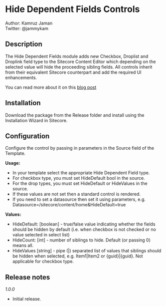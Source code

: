 Hide Dependent Fields Controls
==============================

Author: Kamruz Jaman 
<br />Twitter: @jammykam

Description
-----------
The Hide Dependent Fields module adds new Checkbox, Droplist and Droplink field type to the Sitecore Content Editor which depending on the selected value will hide the proceeding sibling fields. All controls  inherit from their equivalent Sitecore counterpart and add the required UI enhancements.

You can read more about it on this [blog post](http://jammykam.wordpress.com/2014/04/23/hiding-content-editor-fields-depending-on-selected-values)

Installation
------------
Download the package from the Release folder and install using the Installation Wizard in Sitecore.

Configuration
-------------
Configure the control by passing in parameters in the Source field of the Template.

**Usage:**
- In your template select the appropriate Hide Dependent Field type.
- For checkbox type, you must set HideDefault bool in the source.
- For the drop types, you must set HideDefault or HideValues in the source.
- If these values are not set then a standard control is rendered.
- If you need to set a datasource then set it using parameters, e.g. Datasource=/sitecore/content/home&HideDefault=true

**Values:**
- HideDefault: [boolean] - true/false value indicating whether the fields should be hidden by default (i.e. when checkbox is not checked or no value selected in select list)
- HideCount: [int] - number of siblings to hide. Default (or passing 0) means all.
- HideValues [string] - pipe (|) separated list of values that siblings should be hidden when selected, e.g. Item1|Item2 or {guid}|{guid}. Not applicable for checkbox type.

Release notes
-------------
*1.0.0*
- Initial release.
